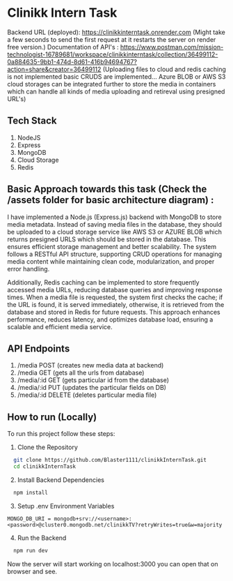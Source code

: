 
# Clinikk Intern Task

Backend URL (deployed): https://clinikkinterntask.onrender.com (Might take a few seconds to send the first request at it restarts the server on render free version.)
Documentation of API's : https://www.postman.com/mission-technologist-16789681/workspace/clinikkinterntask/collection/36499112-0a884635-9bb1-474d-8d61-416b94694767?action=share&creator=36499112
(Uploading files to cloud and redis caching is not implemented basic CRUDS are implemented... Azure BLOB or AWS S3 cloud storages can be integrated further to store the media in containers which can handle all kinds of media uploading and retireval using presigned URL's)


## Tech Stack 
1. NodeJS
2. Express
3. MongoDB
4. Cloud Storage 
5. Redis 
## Basic Approach towards this task (Check the /assets folder for basic architecture diagram) : 
I have implemented a Node.js (Express.js) backend with MongoDB to store media metadata. Instead of saving media files in the database, they should be uploaded to a cloud storage service like AWS S3 or AZURE BLOB which returns presigned URLS which should be stored in the database. This ensures efficient storage management and better scalability. The system follows a RESTful API structure, supporting CRUD operations for managing media content while maintaining clean code, modularization, and proper error handling.

Additionally, Redis caching can be implemented to store frequently accessed media URLs, reducing database queries and improving response times. When a media file is requested, the system first checks the cache; if the URL is found, it is served immediately, otherwise, it is retrieved from the database and stored in Redis for future requests. This approach enhances performance, reduces latency, and optimizes database load, ensuring a scalable and efficient media service.

## API Endpoints
1. /media POST (creates new media data at backend)
2. /media GET (gets all the urls from database)
3. /media/:id GET (gets particular id from the database)
4. /media/:id PUT (updates the particular fields on DB)
5. /media/:id DELETE (deletes particular media file)

## How to run (Locally)

To run this project follow these steps:

1. Clone the Repository

```bash
  git clone https://github.com/Blaster1111/clinikkInternTask.git
  cd clinikkInternTask
```

2. Install Backend Dependencies

```bash
  npm install
``` 

3. Setup .env Environment Variables

`MONGO_DB_URI = mongodb+srv://<username>:<password>@cluster0.mongodb.net/clinikkTV?retryWrites=true&w=majority`


4. Run the Backend

```bash
  npm run dev
``` 
 
Now the server will start working on localhost:3000 you can open that on browser and see.


